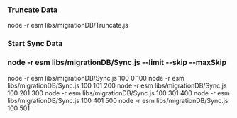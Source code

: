 ### Truncate Data
node -r esm libs/migrationDB/Truncate.js

### Start Sync Data
### node -r esm libs/migrationDB/Sync.js --limit --skip --maxSkip
node -r esm libs/migrationDB/Sync.js 100 0 100
node -r esm libs/migrationDB/Sync.js 100 101 200
node -r esm libs/migrationDB/Sync.js 100 201 300
node -r esm libs/migrationDB/Sync.js 100 301 400
node -r esm libs/migrationDB/Sync.js 100 401 500
node -r esm libs/migrationDB/Sync.js 100 501